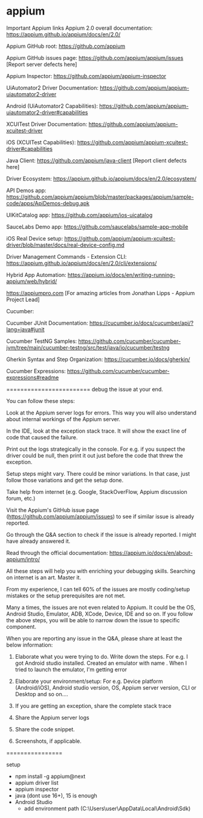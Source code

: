 # appium

Important Appium links
Appium 2.0 overall documentation: https://appium.github.io/appium/docs/en/2.0/

Appium GitHub root: https://github.com/appium

Appium GitHub issues page: https://github.com/appium/appium/issues [Report server defects here]

Appium Inspector: https://github.com/appium/appium-inspector

UiAutomator2 Driver Documentation: https://github.com/appium/appium-uiautomator2-driver

Android (UiAutomator2 Capabilities): https://github.com/appium/appium-uiautomator2-driver#capabilities

XCUITest Driver Documentation:  https://github.com/appium/appium-xcuitest-driver

iOS (XCUITest Capabilities): https://github.com/appium/appium-xcuitest-driver#capabilities

Java Client: https://github.com/appium/java-client [Report client defects here]

Driver Ecosystem: https://appium.github.io/appium/docs/en/2.0/ecosystem/

API Demos app: https://github.com/appium/appium/blob/master/packages/appium/sample-code/apps/ApiDemos-debug.apk

UIKitCatalog app: https://github.com/appium/ios-uicatalog

SauceLabs Demo app: https://github.com/saucelabs/sample-app-mobile

iOS Real Device setup: https://github.com/appium/appium-xcuitest-driver/blob/master/docs/real-device-config.md

Driver Management Commands - Extension CLI: https://appium.github.io/appium/docs/en/2.0/cli/extensions/

Hybrid App Automation: https://appium.io/docs/en/writing-running-appium/web/hybrid/

https://appiumpro.com [For amazing articles from Jonathan Lipps - Appium Project Lead]

Cucumber:

Cucumber JUnit Documentation: https://cucumber.io/docs/cucumber/api/?lang=java#junit

Cucumber TestNG Samples: https://github.com/cucumber/cucumber-jvm/tree/main/cucumber-testng/src/test/java/io/cucumber/testng

Gherkin Syntax and Step Organization: https://cucumber.io/docs/gherkin/

Cucumber Expressions: https://github.com/cucumber/cucumber-expressions#readme


========================
debug the issue at your end.

You can follow these steps:

Look at the Appium server logs for errors. This way you will also understand about internal workings of the Appium server.

In the IDE, look at the exception stack trace. It will show the exact line of code that caused the failure.

Print out the logs strategically in the console. For e.g. if you suspect the driver could be null, then print it out just before the code that threw the exception.

Setup steps might vary. There could be minor variations. In that case, just follow those variations and get the setup done.

Take help from internet (e.g. Google, StackOverFlow, Appium discussion forum, etc.)

Visit the Appium's GitHub issue page (https://github.com/appium/appium/issues) to see if similar issue is already reported.

Go through the Q&A section to check if the issue is already reported. I might have already answered it.

Read through the official documentation: https://appium.io/docs/en/about-appium/intro/

All these steps will help you with enriching your debugging skills. Searching on internet is an art. Master it.

From my experience, I can tell 60% of the issues are mostly coding/setup mistakes or the setup prerequisites are not met.

Many a times, the issues are not even related to Appium. It could be the OS, Android Studio, Emulator, ADB, XCode, Device, IDE and so on. If you follow the above steps, you will be able to narrow down the issue to specific component.

When you are reporting any issue in the Q&A, please share at least the below information:

1. Elaborate what you were trying to do. Write down the steps. For e.g. I got Android studio installed. Created an emulator with name <name>. When I tried to launch the emulator, I'm getting error <error>

2. Elaborate your environment/setup: For e.g. Device platform (Android/iOS), Android studio version, OS, Appium server version, CLI or Desktop and so on....

3. If you are getting an exception, share the complete stack trace

4. Share the Appium server logs

5. Share the code snippet.

6. Screenshots, if applicable.


================

setup
- npm install -g appium@next
- appium driver list
- appium inspector
- java (dont use 16+), 15 is enough
- Android Studio
    - add environment path (C:\Users\user\AppData\Local\Android\Sdk)